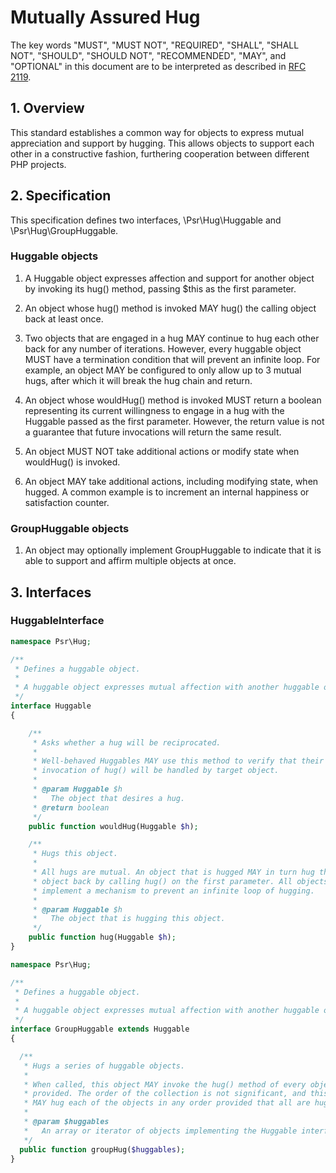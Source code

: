 Mutually Assured Hug
====================

The key words "MUST", "MUST NOT", "REQUIRED", "SHALL", "SHALL NOT", "SHOULD",
"SHOULD NOT", "RECOMMENDED", "MAY", and "OPTIONAL" in this document are to be
interpreted as described in [RFC 2119](http://tools.ietf.org/html/rfc2119).


## 1. Overview

This standard establishes a common way for objects to express mutual
appreciation and support by hugging.  This allows objects to support each other
in a constructive fashion, furthering cooperation between different PHP projects.

## 2. Specification

This specification defines two interfaces, \Psr\Hug\Huggable and
\Psr\Hug\GroupHuggable.

### Huggable objects

1. A Huggable object expresses affection and support for another object by invoking
its hug() method, passing $this as the first parameter.

2. An object whose hug() method is invoked MAY hug() the calling object back
at least once.

3. Two objects that are engaged in a hug MAY continue to hug each other back for
any number of iterations. However, every huggable object MUST have a termination
condition that will prevent an infinite loop.  For example, an object MAY be
configured to only allow up to 3 mutual hugs, after which it will break the hug
chain and return.

4. An object whose wouldHug() method is invoked MUST return a boolean representing
its current willingness to engage in a hug with the Huggable passed as the first
parameter. However, the return value is not a guarantee that future invocations
will return the same result.

5. An object MUST NOT take additional actions or modify state when wouldHug() is
invoked.

6. An object MAY take additional actions, including modifying state, when hugged.
A common example is to increment an internal happiness or satisfaction counter.

### GroupHuggable objects

1. An object may optionally implement GroupHuggable to indicate that it is able
to support and affirm multiple objects at once.


## 3. Interfaces

### HuggableInterface

~~~php
namespace Psr\Hug;

/**
 * Defines a huggable object.
 *
 * A huggable object expresses mutual affection with another huggable object.
 */
interface Huggable
{

    /**
     * Asks whether a hug will be reciprocated.
     *
     * Well-behaved Huggables MAY use this method to verify that their
     * invocation of hug() will be handled by target object.
     *
     * @param Huggable $h
     *   The object that desires a hug.
     * @return boolean
     */
    public function wouldHug(Huggable $h);

    /**
     * Hugs this object.
     *
     * All hugs are mutual. An object that is hugged MAY in turn hug the other
     * object back by calling hug() on the first parameter. All objects MUST
     * implement a mechanism to prevent an infinite loop of hugging.
     *
     * @param Huggable $h
     *   The object that is hugging this object.
     */
    public function hug(Huggable $h);
}
~~~

~~~php
namespace Psr\Hug;

/**
 * Defines a huggable object.
 *
 * A huggable object expresses mutual affection with another huggable object.
 */
interface GroupHuggable extends Huggable
{

  /**
   * Hugs a series of huggable objects.
   *
   * When called, this object MAY invoke the hug() method of every object
   * provided. The order of the collection is not significant, and this object
   * MAY hug each of the objects in any order provided that all are hugged.
   *
   * @param $huggables
   *   An array or iterator of objects implementing the Huggable interface.
   */
  public function groupHug($huggables);
}
~~~
